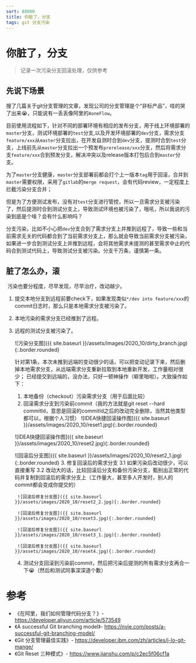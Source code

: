 ```yaml
---
sort: 88000
title: 你脏了，分支
tags: git 分支污染
---
```


# 你脏了，分支

> 记录一次污染分支回滚处理，仅供参考

## 先说下场景


​	搜了几篇关于git分支管理的文章，发现公司的分支管理是个“非标产品”，哇的哭了出来😭，只能说有一丢丢像阿里的`AoneFlow`。

​	目前使用流程如下，针对不同的部署环境有相应的发布分支，用于线上环境部署的`master`分支，测试环境部署的`test`分支,以及开发环境部署的`dev`分支，需求分支`feature/xxx`从`master`分支拉出，在开发自测时合到`dev`分支，提测时合到`test`分支，上线前先从`master`分支拉出一个预发布`prerelease/xxx`分支，然后将需求分支`feature/xxx`合到预发分支，解决冲突以及release版本打包后合到`master`分支。

​	为了`master`分支健康，`master`分支部署前都会打个上一版本`tag`用于回滚，合并到`master`需要权限，采用了`gitlab`的`merge request`，会有代码review，一定程度上拦截污染分支合并；

​	但是为了方便测试发布，没有对`test`分支进行管控，所以一旦需求分支被污染了，然后提测时合到测试分支上，导致测试环境也被污染了，哦吼，所以我说的污染到底是个啥？会有什么影响吗？

​	分支污染，比如不小心把`dev`分支合到了需求分支上并推到远程了，导致一些和当前需求无关的代码都合到了当前需求分支上，那么就会导致当前需求分支被污染，如果进一步合到测试分支上并推到远程，会将其他需求未提测的甚至需求中止的代码合到测试代码上，导致测试分支被污染。分支千万条，谨慎第一条。

## 脏了怎么办，滚

​	污染也要分程度，尽早发现，尽早治疗，改动越少。
​	
1. 提交本地分支到远程前要check下，如果发现类似`*/dev into feature/xxx`的commit日志时，那么只是本地需求分支被污染了。
2. 本地污染的需求分支已经推到了远程。
3. 远程的测试分支被污染了。
	
	![污染分支图]({{ site.baseurl }}/assets/images/2020_10/dirty_branch.jpg){:.border.rounded}
	
	针对第1条，本次未推到远端的变动很少的话，可以把变动记录下来，然后删掉本地需求分支，从远端需求分支重新拉取到本地重新开发，工作量相对很少；
	已经提交到远端的，没办法，只好一顿神操作（噼里啪啦）。大致操作如下：
	1. 本地备份（checkout）污染需求分支（用于后面比较）
	2. 回滚需求分支到污染前commit（我的方法就是git reset --hard commitId，意思是回滚的commitId之后的改动完全删除，当然其他类型都可以，根据个人习惯）
	![IDEA快捷回滚操作图]({{ site.baseurl }}/assets/images/2020_10/reset1.jpg){:.border.rounded}
	
	![IDEA快捷回滚操作图]({{ site.baseurl }}/assets/images/2020_10/reset2.jpg){:.border.rounded}
	
	![回滚后分支图]({{ site.baseurl }}/assets/images/2020_10/reset2_1.jpg){:.border.rounded}
	3. 修复回滚后的需求分支
		3.1 如果污染后改动很少，可以直接重写
		3.2 改动大的话，比较回滚后分支和备份污染分支，甄别出正常的代码并复制到回滚后的需求分支上（工作量大，甚至多人开发时，别人的commit都会变成你提交的）
	
		![回滚后修复分支图]({{ site.baseurl }}/assets/images/2020_10/reset2_2.jpg){:.border.rounded}
		
		![回滚后修复分支图]({{ site.baseurl }}/assets/images/2020_10/reset3.jpg){:.border.rounded}
	
		![回滚后修复分支图]({{ site.baseurl }}/assets/images/2020_10/reset3_1.jpg){:.border.rounded}
		
		![回滚后修复分支图]({{ site.baseurl }}/assets/images/2020_10/reset4.jpg){:.border.rounded}
	4. 测试分支回滚到污染前commit，然后把污染后提测的所有需求分支再合一下😭（然后和测试同事深深道个歉）


# 参考

- 《在阿里，我们如何管理代码分支？》- https://developer.aliyun.com/article/573549
- 《A successful Git branching model》- https://nvie.com/posts/a-successful-git-branching-model/
- 《Git 分支管理最佳实践》- https://developer.ibm.com/zh/articles/j-lo-git-mange/
- 《Git Reset 三种模式》- https://www.jianshu.com/p/c2ec5f06cf1a